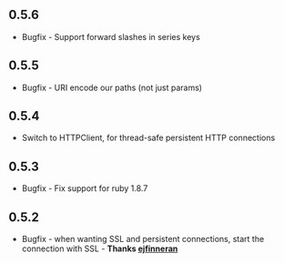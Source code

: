 ## 0.5.6

* Bugfix - Support forward slashes in series keys

## 0.5.5

* Bugfix - URI encode our paths (not just params)

## 0.5.4

* Switch to HTTPClient, for thread-safe persistent HTTP connections

## 0.5.3

* Bugfix - Fix support for ruby 1.8.7

## 0.5.2

* Bugfix - when wanting SSL and persistent connections, start the connection with SSL - **Thanks [ejfinneran](https://github.com/ejfinneran)**
